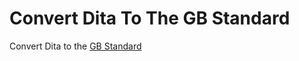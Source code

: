 # Convert Dita To The GB Standard
Convert Dita to the [GB Standard](https://metacpan.org/pod/Dita::GB::Standard)
